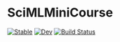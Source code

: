 # SciMLMiniCourse

[![Stable](https://img.shields.io/badge/docs-stable-blue.svg)](https://stephans3.github.io/SciMLMiniCourse.jl/stable/)
[![Dev](https://img.shields.io/badge/docs-dev-blue.svg)](https://stephans3.github.io/SciMLMiniCourse.jl/dev/)
[![Build Status](https://github.com/stephans3/SciMLMiniCourse.jl/actions/workflows/CI.yml/badge.svg?branch=main)](https://github.com/stephans3/SciMLMiniCourse.jl/actions/workflows/CI.yml?query=branch%3Amain)
